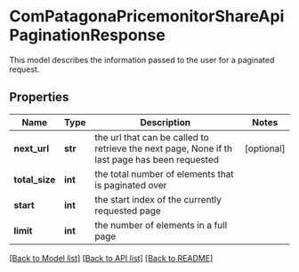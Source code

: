 # ComPatagonaPricemonitorShareApiPaginationResponse

This model describes the information passed to the user for a paginated request.
## Properties
Name | Type | Description | Notes
------------ | ------------- | ------------- | -------------
**next_url** | **str** | the url that can be called to retrieve the next page, None if th last page has been requested | [optional] 
**total_size** | **int** | the total number of elements that is paginated over | 
**start** | **int** | the start index of the currently requested page | 
**limit** | **int** | the number of elements in a full page | 

[[Back to Model list]](../README.md#documentation-for-models) [[Back to API list]](../README.md#documentation-for-api-endpoints) [[Back to README]](../README.md)


